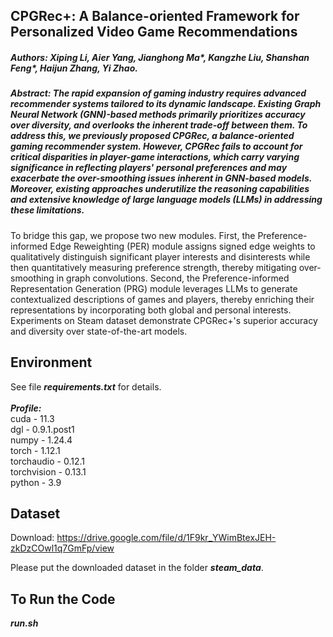 ## CPGRec+: A Balance-oriented Framework for Personalized Video Game Recommendations

##### Authors: Xiping Li, Aier Yang, Jianghong Ma*, Kangzhe Liu, Shanshan Feng*, Haijun Zhang, Yi Zhao.

##### Abstract: The rapid expansion of gaming industry requires advanced recommender systems tailored to its dynamic landscape. Existing Graph Neural Network (GNN)-based methods primarily prioritizes accuracy over diversity, and overlooks the inherent trade-off between them. To address this, we previously proposed CPGRec, a balance-oriented gaming recommender system. However, CPGRec fails to account for critical disparities in player-game interactions, which carry varying significance in reflecting players' personal preferences and may exacerbate the over-smoothing issues inherent in GNN-based models. Moreover, existing approaches underutilize the reasoning capabilities and extensive knowledge of large language models (LLMs) in addressing these limitations. 
To bridge this gap, we propose two new modules. First, the Preference-informed Edge Reweighting (PER) module assigns signed edge weights to qualitatively distinguish significant player interests and disinterests while then quantitatively measuring preference strength, thereby mitigating over-smoothing in graph convolutions. Second, the Preference-informed Representation Generation (PRG) module leverages LLMs to generate contextualized descriptions of games and players, thereby enriching their representations by incorporating both global and personal interests. Experiments on Steam dataset demonstrate CPGRec+'s superior accuracy and diversity over state-of-the-art models.


## Environment
See file ***requirements.txt*** for details.\
\
***Profile:***\
cuda - 11.3\
dgl - 0.9.1.post1\
numpy - 1.24.4\
torch - 1.12.1\
torchaudio - 0.12.1\
torchvision - 0.13.1\
python - 3.9




## Dataset
Download: https://drive.google.com/file/d/1F9kr_YWimBtexJEH-zkDzCOwl1q7GmFp/view

Please put the downloaded dataset in the folder ***steam_data***.

## To Run the Code
***run.sh***

